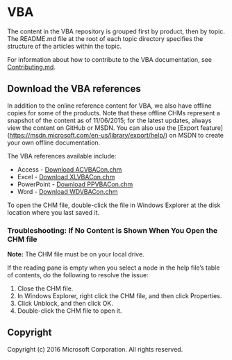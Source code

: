 # VBA
The content in the VBA repository is grouped first by product, then by topic. The README.md file at the root of each topic directory specifies the structure of the articles within the topic. 

For information about how to contribute to the VBA documentation, see [Contributing.md](CONTRIBUTING.md).

## Download the VBA references
In addition to the online reference content for VBA, we also have offline copies for some of the products. Note that these offline CHMs represent a snapshot of the content as of 11/06/2015; for the latest updates, always view the content on GitHub or MSDN. You can also use the [Export feature] (https://msdn.microsoft.com/en-us/library/export/help/) on MSDN to create your own offline documentation.

The VBA references available include:

+ Access - [Download ACVBACon.chm](VBA/Offline-Docs/ACVBACon.chm)
+ Excel - [Download XLVBACon.chm](VBA/Offline-Docs/XLVBACon.chm)
+ PowerPoint - [Download PPVBACon.chm](VBA/Offline-Docs/PPVBACon.chm)
+ Word - [Download WDVBACon.chm](VBA/Offline-Docs/WDVBACon.chm)

To open the CHM file, double-click the file in Windows Explorer at the disk location where you last saved it.

### Troubleshooting: If No Content is Shown When You Open the CHM file
<b>Note:</b> The CHM file must be on your local drive.

If the reading pane is empty when you select a node in the help file’s table of contents, do the following to resolve the issue:

1. Close the CHM file.
2. In Windows Explorer, right click the CHM file, and then click Properties.
3. Click Unblock, and then click OK.
4. Double-click the CHM file to open it.

## Copyright

Copyright (c) 2016 Microsoft Corporation. All rights reserved.

